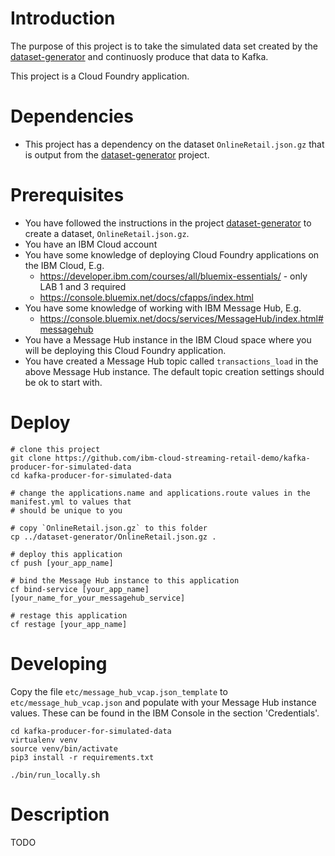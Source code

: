 # Introduction

The purpose of this project is to take the simulated data set created by the [dataset-generator](https://github.com/ibm-cloud-streaming-retail-demo/dataset-generator) and continuosly produce that data to Kafka.

This project is a Cloud Foundry application.

# Dependencies

- This project has a dependency on the dataset `OnlineRetail.json.gz` that is output from the [dataset-generator](https://github.com/ibm-cloud-streaming-retail-demo/dataset-generator) project.

# Prerequisites

- You have followed the instructions in the project [dataset-generator](https://github.com/ibm-cloud-streaming-retail-demo/dataset-generator) to create a dataset, `OnlineRetail.json.gz`.
- You have an IBM Cloud account
- You have some knowledge of deploying Cloud Foundry applications on the IBM Cloud, E.g. 
  - https://developer.ibm.com/courses/all/bluemix-essentials/ - only LAB 1 and 3 required
  - https://console.bluemix.net/docs/cfapps/index.html
- You have some knowledge of working with IBM Message Hub, E.g.
  - https://console.bluemix.net/docs/services/MessageHub/index.html#messagehub
- You have a Message Hub instance in the IBM Cloud space where you will be deploying this Cloud Foundry application. 
- You have created a Message Hub topic called `transactions_load` in the above Message Hub instance.  The default topic creation settings should be ok to start with.

# Deploy

```
# clone this project
git clone https://github.com/ibm-cloud-streaming-retail-demo/kafka-producer-for-simulated-data
cd kafka-producer-for-simulated-data

# change the applications.name and applications.route values in the manifest.yml to values that
# should be unique to you

# copy `OnlineRetail.json.gz` to this folder
cp ../dataset-generator/OnlineRetail.json.gz .

# deploy this application
cf push [your_app_name]

# bind the Message Hub instance to this application
cf bind-service [your_app_name] [your_name_for_your_messagehub_service]

# restage this application
cf restage [your_app_name]
```

# Developing

Copy the file `etc/message_hub_vcap.json_template` to `etc/message_hub_vcap.json` and populate with your Message Hub instance values.  These can be found in the IBM Console in the section 'Credentials'.

```
cd kafka-producer-for-simulated-data
virtualenv venv
source venv/bin/activate
pip3 install -r requirements.txt

./bin/run_locally.sh
```


# Description

TODO

